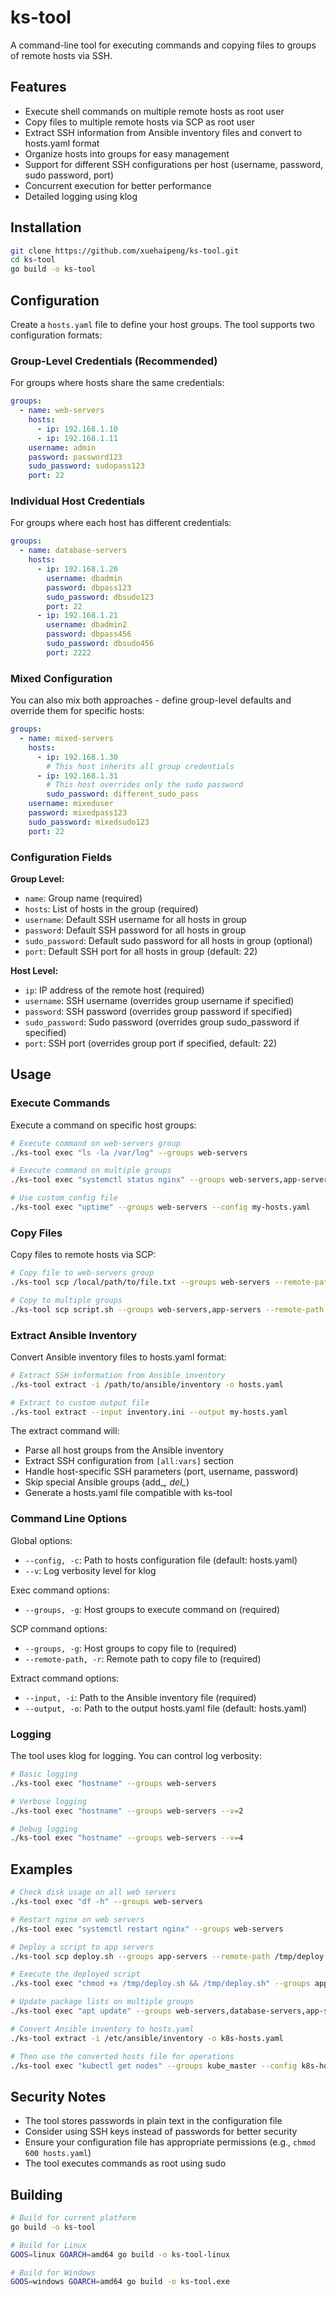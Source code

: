 # ks-tool

A command-line tool for executing commands and copying files to groups of remote hosts via SSH.

## Features

- Execute shell commands on multiple remote hosts as root user
- Copy files to multiple remote hosts via SCP as root user
- Extract SSH information from Ansible inventory files and convert to hosts.yaml format
- Organize hosts into groups for easy management
- Support for different SSH configurations per host (username, password, sudo password, port)
- Concurrent execution for better performance
- Detailed logging using klog

## Installation

```bash
git clone https://github.com/xuehaipeng/ks-tool.git
cd ks-tool
go build -o ks-tool
```

## Configuration

Create a `hosts.yaml` file to define your host groups. The tool supports two configuration formats:

### Group-Level Credentials (Recommended)

For groups where hosts share the same credentials:

```yaml
groups:
  - name: web-servers
    hosts:
      - ip: 192.168.1.10
      - ip: 192.168.1.11
    username: admin
    password: password123
    sudo_password: sudopass123
    port: 22
```

### Individual Host Credentials

For groups where each host has different credentials:

```yaml
groups:
  - name: database-servers
    hosts:
      - ip: 192.168.1.20
        username: dbadmin
        password: dbpass123
        sudo_password: dbsudo123
        port: 22
      - ip: 192.168.1.21
        username: dbadmin2
        password: dbpass456
        sudo_password: dbsudo456
        port: 2222
```

### Mixed Configuration

You can also mix both approaches - define group-level defaults and override them for specific hosts:

```yaml
groups:
  - name: mixed-servers
    hosts:
      - ip: 192.168.1.30
        # This host inherits all group credentials
      - ip: 192.168.1.31
        # This host overrides only the sudo password
        sudo_password: different_sudo_pass
    username: mixeduser
    password: mixedpass123
    sudo_password: mixedsudo123
    port: 22
```

### Configuration Fields

**Group Level:**
- `name`: Group name (required)
- `hosts`: List of hosts in the group (required)
- `username`: Default SSH username for all hosts in group
- `password`: Default SSH password for all hosts in group
- `sudo_password`: Default sudo password for all hosts in group (optional)
- `port`: Default SSH port for all hosts in group (default: 22)

**Host Level:**
- `ip`: IP address of the remote host (required)
- `username`: SSH username (overrides group username if specified)
- `password`: SSH password (overrides group password if specified)
- `sudo_password`: Sudo password (overrides group sudo_password if specified)
- `port`: SSH port (overrides group port if specified, default: 22)

## Usage

### Execute Commands

Execute a command on specific host groups:

```bash
# Execute command on web-servers group
./ks-tool exec "ls -la /var/log" --groups web-servers

# Execute command on multiple groups
./ks-tool exec "systemctl status nginx" --groups web-servers,app-servers

# Use custom config file
./ks-tool exec "uptime" --groups web-servers --config my-hosts.yaml
```

### Copy Files

Copy files to remote hosts via SCP:

```bash
# Copy file to web-servers group
./ks-tool scp /local/path/to/file.txt --groups web-servers --remote-path /remote/path/file.txt

# Copy to multiple groups
./ks-tool scp script.sh --groups web-servers,app-servers --remote-path /tmp/script.sh
```

### Extract Ansible Inventory

Convert Ansible inventory files to hosts.yaml format:

```bash
# Extract SSH information from Ansible inventory
./ks-tool extract -i /path/to/ansible/inventory -o hosts.yaml

# Extract to custom output file
./ks-tool extract --input inventory.ini --output my-hosts.yaml
```

The extract command will:
- Parse all host groups from the Ansible inventory
- Extract SSH configuration from `[all:vars]` section
- Handle host-specific SSH parameters (port, username, password)
- Skip special Ansible groups (add_*, del_*)
- Generate a hosts.yaml file compatible with ks-tool

### Command Line Options

Global options:
- `--config, -c`: Path to hosts configuration file (default: hosts.yaml)
- `--v`: Log verbosity level for klog

Exec command options:
- `--groups, -g`: Host groups to execute command on (required)

SCP command options:
- `--groups, -g`: Host groups to copy file to (required)
- `--remote-path, -r`: Remote path to copy file to (required)

Extract command options:
- `--input, -i`: Path to the Ansible inventory file (required)
- `--output, -o`: Path to the output hosts.yaml file (default: hosts.yaml)

### Logging

The tool uses klog for logging. You can control log verbosity:

```bash
# Basic logging
./ks-tool exec "hostname" --groups web-servers

# Verbose logging
./ks-tool exec "hostname" --groups web-servers --v=2

# Debug logging
./ks-tool exec "hostname" --groups web-servers --v=4
```

## Examples

```bash
# Check disk usage on all web servers
./ks-tool exec "df -h" --groups web-servers

# Restart nginx on web servers
./ks-tool exec "systemctl restart nginx" --groups web-servers

# Deploy a script to app servers
./ks-tool scp deploy.sh --groups app-servers --remote-path /tmp/deploy.sh

# Execute the deployed script
./ks-tool exec "chmod +x /tmp/deploy.sh && /tmp/deploy.sh" --groups app-servers

# Update package lists on multiple groups
./ks-tool exec "apt update" --groups web-servers,database-servers,app-servers

# Convert Ansible inventory to hosts.yaml
./ks-tool extract -i /etc/ansible/inventory -o k8s-hosts.yaml

# Then use the converted hosts file for operations
./ks-tool exec "kubectl get nodes" --groups kube_master --config k8s-hosts.yaml
```

## Security Notes

- The tool stores passwords in plain text in the configuration file
- Consider using SSH keys instead of passwords for better security
- Ensure your configuration file has appropriate permissions (e.g., `chmod 600 hosts.yaml`)
- The tool executes commands as root using sudo

## Building

```bash
# Build for current platform
go build -o ks-tool

# Build for Linux
GOOS=linux GOARCH=amd64 go build -o ks-tool-linux

# Build for Windows
GOOS=windows GOARCH=amd64 go build -o ks-tool.exe
``` 